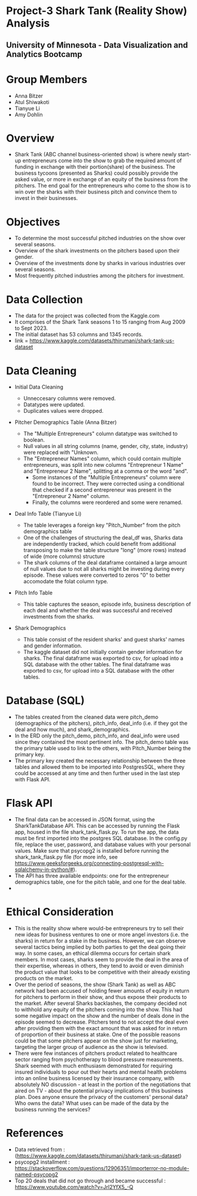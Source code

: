 # Project-3 Shark Tank (Reality Show) Analysis
## University of Minnesota - Data Visualization and Analytics Bootcamp
# Group Members
- Anna Bitzer
- Atul Shiwakoti
- Tianyue Li
- Amy Dohlin

# Overview
   - Shark Tank (ABC channel business-oriented show) is where newly start-up entrepreneurs come into the show to grab the required amount of funding in exchange with their portion(share) of the business. The business tycoons (presented as Sharks) could possibly provide the asked value, or more in exchange of an equity of the business from the pitchers. The end goal for the entrepreneurs who come to the show is to win over the sharks with their business pitch and convince them to invest in their businesses.
# Objectives 
 
   - To determine the most successful pitched industries on the show over several seasons.
   - Overview of the shark investments on the pitchers based upon their gender.
   - Overview of the investments done by sharks in various industries over several seasons.
   - Most frequently pitched industries among the pitchers for investment.

# Data Collection
   - The data for the project was collected from the Kaggle.com
   - It comprises of the Shark Tank seasons 1 to 15 ranging from Aug 2009 to Sept 2023.
   - The initial dataset has 53 columns and 1345 records.
   - link = https://www.kaggle.com/datasets/thirumani/shark-tank-us-dataset

# Data Cleaning
   - Initial Data Cleaning
      - Unneccesary columns were removed.
      - Datatypes were updated.
      - Duplicates values were dropped.

   - Pitcher Demographics Table (Anna Bitzer)
      -  The "Multiple Entrepreneurs" column datatype was switched to boolean.
      -  Null values in all string columns (name, gender, city, state, industry) were replaced with "Unknown.
     -  The "Entrepreneur Names" column, which could contain multiple entrepreneurs, was split into new columns "Entrepreneur 1 Name" and "Entrepreneur 2 Name", splitting at a comma or the word "and". 
         -  Some instances of the "Multiple Entrepreneurs" column were found to be incorrect. They were corrected using a conditional that checked if a second entrepreneur was present in the "Entrepreneur 2 Name" column.
         -  Finally, the columns were reordered and some were renamed.
      
   - Deal Info Table (Tianyue Li)
      - The table leverages a foreign key "Pitch_Number" from the pitch demographics table
      - One of the challenges of structuring the deal_df was, Sharks data are independently tracked, which could benefit from additional transposing to make the table structure "long" (more rows) instead of wide (more columns) structure
      - The shark columns of the deal dataframe contained a large amount of null values due to not all sharks might be investing during every episode. These values were converted to zeros "0" to better accomodate the folat column type.
   - Pitch Info Table
      - This table captures the season, episode info, business description of each deal and whether the deal was successful and received investments from the sharks.

   - Shark Demographics
      - This table consist of the resident sharks' and guest sharks' names and gender information.
      - The kaggle dataset did not initially contain gender information for sharks. 
The final dataframe was exported to csv, for upload into a SQL database with the other tables.
The final dataframe was exported to csv, for upload into a SQL database with the other tables.
# Database (SQL)
   - The tables created from the cleaned data were pitch_demo (demographics of the pitchers), pitch_info, deal_info (i.e. if they got the deal and how much), and shark_demographics.
   - In the ERD only the pitch_demo, pitch_info, and deal_info were used since they contained the most pertinent info. The pitch_demo table was the primary table used to link to the others, with Pitch_Number being the primary key.
   - The primary key created the necessary relationship between the three tables and allowed them to be imported into PostgresSQL, where they could be accessed at any time and then further used in the last step with Flask API.

# Flask API
   - The final data can be accessed in JSON format, using the SharkTankDatabase API. This can be accessed by running the Flask app, housed in the file shark_tank_flask.py. To run the app, the data must be first imported into the postgres SQL database. In the config.py file, replace the user, password, and database values with your personal values. Make sure that psycopg2 is installed before running the shark_tank_flask.py file (for more info, see https://www.geeksforgeeks.org/connecting-postgresql-with-sqlalchemy-in-python/#).
   - The API has three available endpoints: one for the entrepreneur demographics table, one for the pitch table, and one for the deal table.
   - 
# Ethical Consideration
   - This is the reality show where would-be entrepreneurs try to sell their new ideas for business ventures to one or more angel investors (i.e. the sharks) in return for a stake in the business. However, we can observe several tactics being implied by both parties to get the deal going their way. In some cases, an ethical dilemma occurs for certain shark members. In most cases, sharks seem to provide the deal in the area of their expertise, whereas in others, they tend to avoid or even diminish the product value that looks to be competitive with their already existing products on the market. 
  -  Over the period of seasons, the show (Shark Tank) as well as ABC network had been accused of holding fewer amounts of equity in return for pitchers to perform in their show, and thus expose their products to the market. After several Sharks backlashes, the company decided not to withhold any equity of the pitchers coming into the show. This had some negative impact on the show and the number of deals done in the episode seemed to decrease. Pitchers tend to not accept the deal even after providing them with the exact amount that was asked for in return of proportion of their business at stake. One of the possible reasons could be that some pitchers appear on the show just for marketing, targeting the larger group of audience as the show is televised. 
  - There were few instances of pitchers product related to healthcare sector ranging from psychotherapy to blood pressure measurements. Shark seemed with much enthusiasm demonstrated for requiring insured individuals to pour out their hearts and mental health problems into an online business licensed by their insurance company, with absolutely NO discussion - at least in the portion of the negotiations that aired on TV - about the potential privacy implications of this business plan.  Does anyone ensure the privacy of the customers' personal data?  Who owns the data?  What uses can be made of the data by the business running the services?
# References
- Data retrieved from : (https://www.kaggle.com/datasets/thirumani/shark-tank-us-dataset)
- psycopg2 installment : https://stackoverflow.com/questions/12906351/importerror-no-module-named-psycopg2
- Top 20 deals that did not go through and became successful :  https://www.youtube.com/watch?v=Jrl2YfX5_-Q
